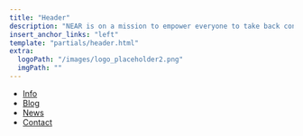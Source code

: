 ```yaml
---
title: "Header"
description: "NEAR is on a mission to empower everyone to take back control of their money, their data, and their identity. Join us."
insert_anchor_links: "left"
template: "partials/header.html"
extra:
  logoPath: "/images/logo_placeholder2.png"
  imgPath: ""
---
```


- [Info]("https://info.freezone.tf")
- [Blog]("/blog")
- [News]("/newsroom")
- [Contact]("mailto:info@ourworld.tf")
